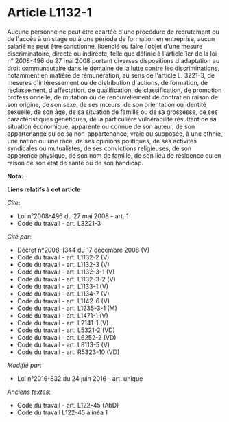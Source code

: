 # Article L1132-1

Aucune personne ne peut être écartée d'une procédure de recrutement ou de l'accès à un stage ou à une période de formation en
entreprise, aucun salarié ne peut être sanctionné, licencié ou faire l'objet d'une mesure discriminatoire, directe ou
indirecte, telle que définie à l'article 1er de la loi n° 2008-496 du 27 mai 2008 portant diverses dispositions d'adaptation
au droit communautaire dans le domaine de la lutte contre les discriminations, notamment en matière de rémunération, au sens
de l'article L. 3221-3, de mesures d'intéressement ou de distribution d'actions, de formation, de reclassement,
d'affectation, de qualification, de classification, de promotion professionnelle, de mutation ou de renouvellement de contrat
en raison de son origine, de son sexe, de ses mœurs, de son orientation ou identité sexuelle, de son âge, de sa situation de
famille ou de sa grossesse, de ses caractéristiques génétiques, de la particulière vulnérabilité résultant de sa situation
économique, apparente ou connue de son auteur, de son appartenance ou de sa non-appartenance, vraie ou supposée, à une
ethnie, une nation ou une race, de ses opinions politiques, de ses activités syndicales ou mutualistes, de ses convictions
religieuses, de son apparence physique, de son nom de famille, de son lieu de résidence ou en raison de son état de santé ou
de son handicap.

**Nota:**



**Liens relatifs à cet article**

_Cite_:

  - Loi n°2008-496 du 27 mai 2008 - art. 1
  - Code du travail - art. L3221-3

_Cité par_:

  - Décret n°2008-1344 du 17 décembre 2008 (V)
  - Code du travail - art. L1132-2 (V)
  - Code du travail - art. L1132-3 (V)
  - Code du travail - art. L1132-3-1 (V)
  - Code du travail - art. L1132-3-2 (V)
  - Code du travail - art. L1133-1 (V)
  - Code du travail - art. L1134-7 (V)
  - Code du travail - art. L1142-6 (V)
  - Code du travail - art. L1235-3-1 (M)
  - Code du travail - art. L1471-1 (V)
  - Code du travail - art. L2141-1 (V)
  - Code du travail - art. L5321-2 (VD)
  - Code du travail - art. L6252-2 (VD)
  - Code du travail - art. L8113-5 (V)
  - Code du travail - art. R5323-10 (VD)

_Modifié par_:

  - Loi n°2016-832 du 24 juin 2016 - art. unique

_Anciens textes_:

  - Code du travail - art. L122-45 (AbD)
  - Code du travail L122-45 alinéa 1
